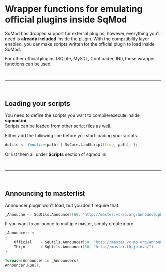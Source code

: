 # Wrapper functions for emulating official plugins inside SqMod
SqMod has dropped support for external plugins, however, everything you'll need is **already included** inside the plugin.
With the compatibility layer enabled, you can make scripts written for the official plugin to load inside SqMod.

For other official plugins (SQLite, MySQL, Confloader, INI), these wrapper functions can be used.

<br />

--------------------

<br />

## Loading your scripts
You need to define the scripts you want to compile/execute inside **sqmod.ini**. <br />
Scripts can be loaded from other script files as well.

Either add the following line before you start loading your scripts
```d
dofile <- function(path) { SqCore.LoadScript(true, path); };
```

Or list them all under **Scripts** section of sqmod.ini.

<br />

--------------------

<br />

## Announcing to masterlist
Announcer plugin won't load, but you don't require that. <br />

```d
_Annoucne <- SqUtils.Announcer(60, "http://master.vc-mp.org/announce.php").Run(),
```

If you want to announce to multiple master, simply create more.
```d
_Announcers <-
{
    Official    = SqUtils.Announcer(60, "http://master.vc-mp.org/announce.php"),
    Thijn       = SqUtils.Announcer(60, "http://master.thijn.ovh/")
}

foreach(Announcer in _Announcers)
Announcer.Run();
```